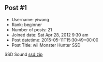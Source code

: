 ## Post #1
- Username: yiwang
- Rank: beginner
- Number of posts: 21
- Joined date: Sat Apr 28, 2012 9:30 am
- Post datetime: 2015-05-11T15:30:49+00:00
- Post Title: wii Monster Hunter SSD

SSD Sound
[ssd.zip](https://xentaxbackup.github.io/file/9187_ssd.zip)

